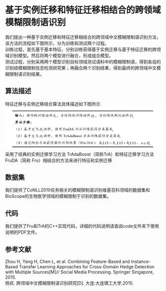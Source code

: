 # 基于实例迁移和特征迁移相结合的跨领域模糊限制语识别
我们提出一种基于实例迁移和特征迁移相结合的跨领域中文模糊限制语识别方法，该方法的流程如下图所示，分为训练和测试两个过程。<br>
训练过程，首先基于基本特征，分别训练获得基于实例迁移与基于特征迁移的跨领域识别模型。然后将两个模型进行融合，形成组合模型。
<br>测试过程，分别采用两个模型识别目标领域测试语料中的模糊限制语，得到各自的识别结模糊限制信息检测研究果；再融合两个识别结果，得到最终的跨领域中文模糊限制语识别结果。

## 算法描述
特征迁移与实例迁移结合算法具体描述如下图所示<br>
![Method](https://github.com/DUT-NLP/Cross-domainCHd/blob/master/method.png)<br>
采用了经典的实例迁移学习方法 TrAdaBoost（简称TrA）和特征迁移学习方法 FruDA（简称 Fru）相结合的方法来进行特征和实例迁移<br>
## 数据集  
我们提供了CoNLL2010任务相关的模糊限制语识别维基百科领域的数据集和BioScope的生物医学领域的模糊限制于识别的数据集。
## 代码
我们提供了Fru和TrA的C++实现代码，详细的代码说明请查阅code文件夹下使用说明的PDF文件。
## 参考文献
Zhou H, Yang H, Chen L, et al. Combining Feature-Based and Instance-Based Transfer Learning Approaches for Cross-Domain Hedge Detection with Multiple Sources[M]// Social Media Processing. Springer Singapore, 2015.<br>
杨欢. 跨领域中文模糊限制语识别研究[D]. 大连:大连理工大学,2015.
